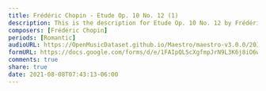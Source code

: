 ```yaml
---
title: Frédéric Chopin - Etude Op. 10 No. 12 (1)
description: This is the description for Etude Op. 10 No. 12 by Frédéric Chopin
composers: [Frédéric Chopin]
periods: [Romantic]
audioURL: https://OpenMusicDataset.github.io/Maestro/maestro-v3.0.0/2015/MIDI-Unprocessed_R1_D1-1-8_mid--AUDIO-from_mp3_05_R1_2015_wav--4.midi
formURL: https://docs.google.com/forms/d/e/1FAIpQLScXgfmpJrN9L3K6j8iO6wk5MdzfgBZCcFDPJFtit2kIO-wldA/viewform
comments: true
share: true
date: 2021-08-08T07:43:13-06:00
---
```

